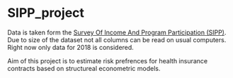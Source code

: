 # SIPP_project

Data is taken form the [Survey Of Income And Program Participation (SIPP)](https://www.census.gov/programs-surveys/sipp.html). <br>
Due to size of the dataset not all columns can be read on usual computers. <br>
Right now only data for 2018 is considered.

Aim of this project is to estimate risk prefrences for health insurance contracts based on structureal econometric models.
